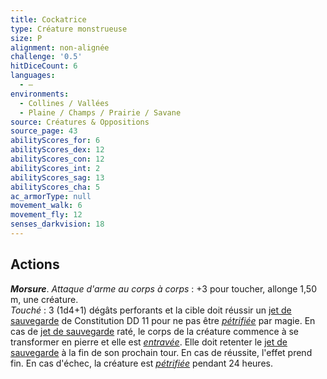```yaml
---
title: Cockatrice
type: Créature monstrueuse
size: P
alignment: non-alignée
challenge: '0.5'
hitDiceCount: 6
languages:
  - —
environments:
  - Collines / Vallées
  - Plaine / Champs / Prairie / Savane
source: Créatures & Oppositions
source_page: 43
abilityScores_for: 6
abilityScores_dex: 12
abilityScores_con: 12
abilityScores_int: 2
abilityScores_sag: 13
abilityScores_cha: 5
ac_armorType: null
movement_walk: 6
movement_fly: 12
senses_darkvision: 18
---
```

## Actions
_**Morsure**_. _Attaque d'arme au corps à corps_ : +3 pour toucher, allonge 1,50 m, une créature.  
_Touché_ : 3 (1d4+1) dégâts perforants et la cible doit réussir un [jet de sauvegarde](/utiliser-les-caracteristiques/#jets-de-sauvegarde) de Constitution DD 11 pour ne pas être [_pétrifiée_](/gerer-la-sante-du-personnage/#petrifie) par magie. En cas de [jet de sauvegarde](/utiliser-les-caracteristiques/#jets-de-sauvegarde) raté, le corps de la créature commence à se transformer en pierre et elle est [_entravée_](/gerer-la-sante-du-personnage/#entrave). Elle doit retenter le [jet de sauvegarde](/utiliser-les-caracteristiques/#jets-de-sauvegarde) à la fin de son prochain tour. En cas de réussite, l'effet prend fin. En cas d'échec, la créature est [_pétrifiée_](/gerer-la-sante-du-personnage/#petrifie) pendant 24 heures.
